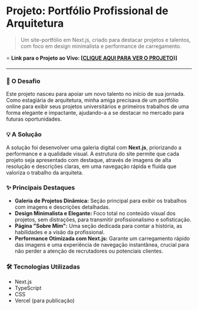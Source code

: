 # Projeto: Portfólio Profissional de Arquitetura

> Um site-portfólio em Next.js, criado para destacar projetos e talentos, com foco em design minimalista e performance de carregamento.

⭐ **Link para o Projeto ao Vivo: [[CLIQUE AQUI PARA VER O PROJETO](https://projectarquiteturav1.vercel.app/))]**

---

### 🎯 O Desafio

Este projeto nasceu para apoiar um novo talento no início de sua jornada. Como estagiária de arquitetura, minha amiga precisava de um portfólio online para exibir seus projetos universitários e primeiros trabalhos de uma forma elegante e impactante, ajudando-a a se destacar no mercado para futuras oportunidades.

### 💡 A Solução

A solução foi desenvolver uma galeria digital com **Next.js**, priorizando a performance e a qualidade visual. A estrutura do site permite que cada projeto seja apresentado com destaque, através de imagens de alta resolução e descrições claras, em uma navegação rápida e fluida que valoriza o trabalho da arquiteta.

### ✨ Principais Destaques

* **Galeria de Projetos Dinâmica:** Seção principal para exibir os trabalhos com imagens e descrições detalhadas.
* **Design Minimalista e Elegante:** Foco total no conteúdo visual dos projetos, sem distrações, para transmitir profissionalismo e sofisticação.
* **Página "Sobre Mim":** Uma seção dedicada para contar a história, as habilidades e a visão da profissional.
* **Performance Otimizada com Next.js:** Garante um carregamento rápido das imagens e uma experiência de navegação instantânea, crucial para não perder a atenção de recrutadores ou potenciais clientes.

### 🛠️ Tecnologias Utilizadas

- Next.js
- TypeScript
- CSS
- Vercel (para publicação)
